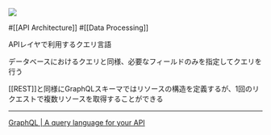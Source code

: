 ![](https://graphql.org/_next/static/media/logo-wordmark.4eec1155.svg)

#[[API Architecture]] #[[Data Processing]]

APIレイヤで利用するクエリ言語

データベースにおけるクエリと同様、必要なフィールドのみを指定してクエリを行う

[[REST]]と同様にGraphQLスキーマではリソースの構造を定義するが、1回のリクエストで複数リソースを取得することができる

---

[GraphQL | A query language for your API](https://graphql.org/)